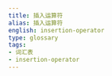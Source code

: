 ```yaml
---
title: 插入运算符
alias: 插入运算符
english: insertion-operator
type: glossary
tags:
- 词汇表
- insertion-operator
---
```

